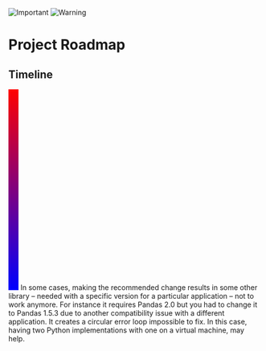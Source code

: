 ![Important](https://img.shields.io/badge/IMPORTANT-purple)
![Warning](https://img.shields.io/badge/WARNING-yellow)


# Project Roadmap

## Timeline


![Gradient](example.svg) In some cases, making the recommended change results in some other library – needed with a specific version for a particular application – not to work anymore. For instance it requires Pandas 2.0 but you had to change it to Pandas 1.5.3 due to another compatibility issue with a different application. It creates a circular error loop impossible to fix. In this case, having two Python implementations with one on a virtual machine, may help.



